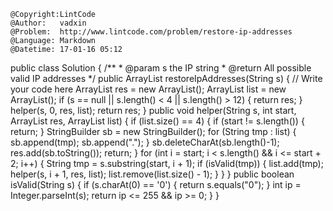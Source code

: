 ```
@Copyright:LintCode
@Author:   vadxin
@Problem:  http://www.lintcode.com/problem/restore-ip-addresses
@Language: Markdown
@Datetime: 17-01-16 05:12
```

public class Solution {
    /**
     * @param s the IP string
     * @return All possible valid IP addresses
     */
    public ArrayList<String> restoreIpAddresses(String s) {
        // Write your code here
        ArrayList<String> res = new ArrayList<String>();
        ArrayList<String> list = new ArrayList<String>();
        if (s == null || s.length() < 4 || s.length() > 12) {
            return res;
        }
        helper(s, 0, res, list);
        return res;
    }
    public void helper(String s, int start, ArrayList<String> res, ArrayList<String> list) {
        if (list.size() == 4) {
            if (start != s.length()) {
                return;
            }
            StringBuilder sb = new StringBuilder();
            for (String tmp : list) {
                sb.append(tmp);
                sb.append(".");
            }
            sb.deleteCharAt(sb.length()-1);
            res.add(sb.toString());
            return;
        }
        for (int i = start; i < s.length() && i <= start + 2; i++) {
            String tmp = s.substring(start, i + 1);
            if (isValid(tmp)) {
                list.add(tmp);
                helper(s, i + 1, res, list);
                list.remove(list.size() - 1);
            }
        }
    }
    public boolean isValid(String s) {
        if (s.charAt(0) == '0') {
            return s.equals("0");
        }
        int ip = Integer.parseInt(s);
        return ip <= 255 && ip >= 0;
    }
}